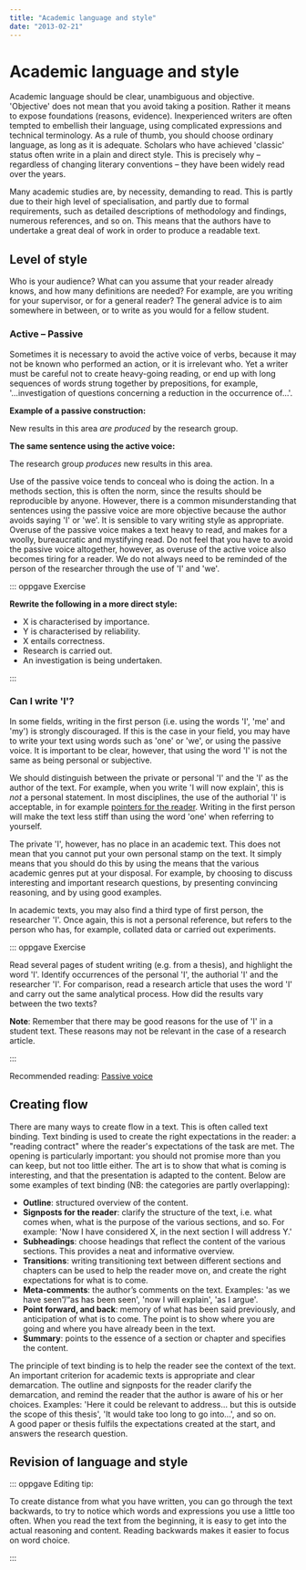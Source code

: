```yaml
---
title: "Academic language and style"
date: "2013-02-21"
---
```


# Academic language and style

Academic language should be clear, unambiguous and objective. 'Objective' does not mean that you avoid taking a position. Rather it means to expose foundations (reasons, evidence). Inexperienced writers are often tempted to embellish their language, using complicated expressions and technical terminology. As a rule of thumb, you should choose ordinary language, as long as it is adequate. Scholars who have achieved 'classic' status often write in a plain and direct style. This is precisely why – regardless of changing literary conventions – they have been widely read over the years.

Many academic studies are, by necessity, demanding to read. This is partly due to their high level of specialisation, and partly due to formal requirements, such as detailed descriptions of methodology and findings, numerous references, and so on. This means that the authors have to undertake a great deal of work in order to produce a readable text.

## Level of style

Who is your audience? What can you assume that your reader already knows, and how many definitions are needed? For example, are you writing for your supervisor, or for a general reader? The general advice is to aim somewhere in between, or to write as you would for a fellow student.

### Active – Passive

Sometimes it is necessary to avoid the active voice of verbs, because it may not be known who performed an action, or it is irrelevant who. Yet a writer must be careful not to create heavy-going reading, or end up with long sequences of words strung together by prepositions, for example, '...investigation of questions concerning a reduction in the occurrence of...'.

**Example of a passive construction:** 

New results in this area _are produced_ by the research group.

**The same sentence using the active voice:** 

The research group _produces_ new results in this area.

Use of the passive voice tends to conceal who is doing the action. In a methods section, this is often the norm, since the results should be reproducible by anyone. However, there is a common misunderstanding that sentences using the passive voice are more objective because the author avoids saying 'I' or 'we'. It is sensible to vary writing style as appropriate. Overuse of the passive voice makes a text heavy to read, and makes for a woolly, bureaucratic and mystifying read. Do not feel that you have to avoid the passive voice altogether, however, as overuse of the active voice also becomes tiring for a reader. We do not always need to be reminded of the person of the researcher through the use of 'I' and 'we'.

::: oppgave Exercise

**Rewrite the following in a more direct style:**

- X is characterised by importance.
- Y is characterised by reliability.
- X entails correctness.
- Research is carried out.
- An investigation is being undertaken.

:::

### Can I write 'I'?

In some fields, writing in the first person (i.e. using the words 'I', 'me' and 'my') is strongly discouraged. If this is the case in your field, you may have to write your text using words such as 'one' or 'we', or using the passive voice. It is important to be clear, however, that using the word 'I' is not the same as being personal or subjective.

We should distinguish between the private or personal 'I' and the 'I' as the author of the text. For example, when you write 'I will now explain', this is _not_ a personal statement. In most disciplines, the use of the authorial 'I' is acceptable, in for example [pointers for the reader](/en/writing/language-and-style.html). Writing in the first person will make the text less stiff than using the word 'one' when referring to yourself.

The private 'I', however, has no place in an academic text. This does not mean that you cannot put your own personal stamp on the text. It simply means that you should do this by using the means that the various academic genres put at your disposal. For example, by choosing to discuss interesting and important research questions, by presenting convincing reasoning, and by using good examples.

In academic texts, you may also find a third type of first person, the researcher 'I'. Once again, this is not a personal reference, but refers to the person who has, for example, collated data or carried out experiments.

::: oppgave Exercise

Read several pages of student writing (e.g. from a thesis), and highlight the word 'I'. Identify occurrences of the personal 'I', the authorial 'I' and the researcher 'I'. For comparison, read a research article that uses the word 'I' and carry out the same analytical process. How did the results vary between the two texts?

**Note**: Remember that there may be good reasons for the use of 'I' in a student text. These reasons may not be relevant in the case of a research article.

:::

Recommended reading: [Passive voice](https://writingcenter.unc.edu/handouts/passive-voice/)

## Creating flow

There are many ways to create flow in a text. This is often called text binding. Text binding is used to create the right expectations in the reader: a "reading contract" where the reader's expectations of the task are met. The opening is particularly important: you should not promise more than you can keep, but not too little either. The art is to show that what is coming is interesting, and that the presentation is adapted to the content. Below are some examples of text binding (NB: the categories are partly overlapping):

-	**Outline**: structured overview of the content.
-	**Signposts for the reader**: clarify the structure of the text, i.e. what comes when, what is the purpose of the various sections, and so. For example: 'Now I have considered X, in the next section I will address Y.'
-	**Subheadings**: choose headings that reflect the content of the various sections. This provides a neat and informative overview.
-	**Transitions**: writing transitioning text between different sections and chapters can be used to help the reader move on, and create the right expectations for what is to come.
-	**Meta-comments**: the author’s comments on the text. Examples: 'as we have seen”/“as has been seen', 'now I will explain', 'as I argue'.
-	**Point forward, and back**: memory of what has been said previously, and anticipation of what is to come. The point is to show where you are going and where you have already been in the text.
-	**Summary**: points to the essence of a section or chapter and specifies the content.

The principle of text binding is to help the reader see the context of the text. An important criterion for academic texts is appropriate and clear demarcation. The outline and signposts for the reader clarify the demarcation, and remind the reader that the author is aware of his or her choices. Examples: 'Here it could be relevant to address… but this is outside the scope of this thesis', 'It would take too long to go into…', and so on.  
A good paper or thesis fulfils the expectations created at the start, and answers the research question.


## Revision of language and style

::: oppgave Editing tip:

To create distance from what you have written, you can go through the text backwards, to try to notice which words and expressions you use a little too often. When you read the text from the beginning, it is easy to get into the actual reasoning and content. Reading backwards makes it easier to focus on word choice. 

:::
